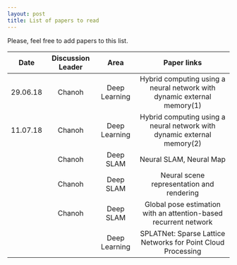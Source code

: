 ```yaml
---
layout: post
title: List of papers to read
---
```



Please, feel free to add papers to this list.

| Date          | Discussion Leader | Area          | Paper links |
| ------------- |:-----------------:|:-------------:|:-----------:|
|   29.06.18    | Chanoh            | Deep Learning | Hybrid computing using a neural network with dynamic external memory(1) |
|   11.07.18    | Chanoh            | Deep Learning | Hybrid computing using a neural network with dynamic external memory(2) |
|               | Chanoh            | Deep SLAM     | Neural SLAM, Neural Map |
|               | Chanoh            | Deep SLAM     | Neural scene representation and rendering |
|               | Chanoh            | Deep SLAM     | Global pose estimation with an attention-based recurrent network |
|               |                   | Deep Learning | SPLATNet: Sparse Lattice Networks for Point Cloud Processing |
